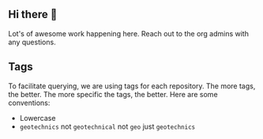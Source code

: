 ## Hi there 👋

Lot's of awesome work happening here. Reach out to the org admins with any questions.

<!--

**Here are some ideas to get you started:**

🙋‍♀️ A short introduction - what is your organization all about?
🌈 Contribution guidelines - how can the community get involved?
👩‍💻 Useful resources - where can the community find your docs? Is there anything else the community should know?
🍿 Fun facts - what does your team eat for breakfast?
🧙 Remember, you can do mighty things with the power of [Markdown](https://docs.github.com/github/writing-on-github/getting-started-with-writing-and-formatting-on-github/basic-writing-and-formatting-syntax)
-->


## Tags
To facilitate querying, we are using tags for each repository. The more tags, the better. The more specific the tags, the better.
Here are some conventions:
* Lowercase
* `geotechnics` not `geotechnical` not `geo` just `geotechnics`
